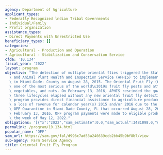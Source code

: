 ```yaml
---
agency: Department of Agriculture
applicant_types:
- Federally Recognized lndian Tribal Governments
- Individual/Family
- Profit organization
assistance_types:
- Direct Payments with Unrestricted Use
beneficiary_types: []
categories:
- Agricultural - Production and Operation
- Agricultural - Stabilization and Conservation Service
cfda: '10.134'
fiscal_year: '2022'
layout: program
objective: "The detection of multiple oriental flies triggered the State of Florida\
  \ and Animal Plant Health and Inspection Service (APHIS) to implement a quarantine\
  \ in Miami-Dade- County on August 28, 2015. The Oriental Fruit Fly (OFF) is considered\
  \ one of the most serious of the world\u2019s fruit fly pests and attacks fruits,\
  \ vegetables, and nuts. On February 13, 2016, APHIS rescinded the quarantine after\
  \ three lifecycles elapsed without any new oriental fruit fly detections. The OFF\
  \ program provides direct financial assistance to agriculture producers who suffered\
  \ a loss of revenue for calendar year(s) 2015 and/or 2016 due to the APHIS imposed\
  \ OFF Quarantine in Miami-Dade County, FL that occurred August 28, 2015 through\
  \ February 13, 2016. OFF program payments were made to eligible producers during\
  \ the week of May 12, 2022."
obligations: '[{"x":"2022","sam_estimate":0.0,"sam_actual":3481098.0,"usa_spending_actual":3700122.0},{"x":"2023","sam_estimate":0.0,"sam_actual":0.0,"usa_spending_actual":264542.0},{"x":"2024","sam_estimate":0.0,"sam_actual":0.0,"usa_spending_actual":0.0}]'
permalink: /program/10.134.html
popular_name: 'OFF'
sam_url: https://sam.gov/fal/d993c7ad53a246689ccb2bb45b9bf8b7/view
sub-agency: Farm Service Agency
title: Oriental Fruit Fly Program
---
```

